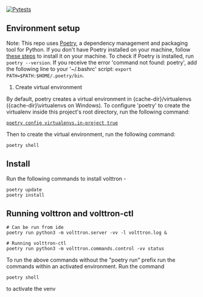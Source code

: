 [![Pytests](https://github.com/VOLTTRON/volttron-core/actions/workflows/run-tests.yml/badge.svg)](https://github.com/VOLTTRON/volttron-core/actions/workflows/run-tests.yml)

## Environment setup

Note: This repo uses [Poetry](https://python-poetry.org/), a dependency management and packaging tool for Python. If you don't have Poetry installed on your machine, follow [these steps](https://python-poetry.org/docs/#installation) to install it on your machine.
To check if Poetry is installed, run `poetry --version`. If you receive the error 'command not found: poetry', add the following line to your '~/.bashrc' script: ```export PATH=$PATH:$HOME/.poetry/bin```.

1. Create virtual environment

By default, poetry creates a virtual environment in {cache-dir}/virtualenvs
({cache-dir}\virtualenvs on Windows). To configure 'poetry' to create the virtualenv inside this project's root
directory, run the following command:

[```poetry config virtualenvs.in-project true```](https://python-poetry.org/docs/configuration)

Then to create the virtual environment, run the following command:

```shell
poetry shell
```

## Install
Run the following commands to install volttron -  
```
poetry update
poetry install
```

## Running volttron and volttron-ctl 

```commandline
# Can be run from ide
poetry run python3 -m volttron.server -vv -l volttron.log &

# Running volttron-ctl
poetry run python3 -m volttron.commands.control -vv status
```
To run the above commands without the "poetry run" prefix run the commands within an activated environment. Run the command
```
poetry shell
```
to activate the venv
